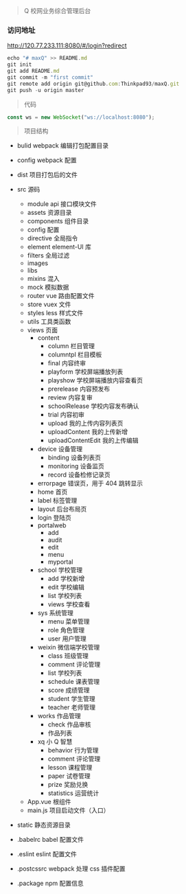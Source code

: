 > Q 校网业务综合管理后台

### 访问地址

http://120.77.233.111:8080/#/login?redirect

```javascript
echo "# maxQ" >> README.md
git init
git add README.md
git commit -m "first commit"
git remote add origin git@github.com:Thinkpad93/maxQ.git
git push -u origin master
```

> 代码

```javascript
const ws = new WebSocket("ws://localhost:8080");
```

> 项目结构

- bulid webpack 编辑打包配置目录
- config webpack 配置
- dist 项目打包后的文件
- src 源码

  - module api 接口模块文件
  - assets 资源目录
  - components 组件目录
  - config 配置
  - directive 全局指令
  - element element-UI 库
  - filters 全局过滤
  - images
  - libs
  - mixins 混入
  - mock 模拟数据
  - router vue 路由配置文件
  - store vuex 文件
  - styles less 样式文件
  - utils 工具类函数
  - views 页面
    - content
      - column 栏目管理
      - columntpl 栏目模板
      - final 内容终审
      - playform 学校屏端播放列表
      - playshow 学校屏端播放内容查看页
      - prerelease 内容预发布
      - review 内容复审
      - schoolRelease 学校内容发布确认
      - trial 内容初审
      - upload 我的上传内容列表页
      - uploadContent 我的上传新增
      - uploadContentEdit 我的上传编辑
    - device 设备管理
      - binding 设备列表页
      - monitoring 设备监页
      - record 设备检修记录页
    - errorpage 错误页，用于 404 跳转显示
    - home 首页
    - label 标签管理
    - layout 后台布局页
    - login 登陆页
    - portalweb
      - add
      - audit
      - edit
      - menu
      - myportal
    - school 学校管理
      - add 学校新增
      - edit 学校编辑
      - list 学校列表
      - views 学校查看
    - sys 系统管理
      - menu 菜单管理
      - role 角色管理
      - user 用户管理
    - weixin 微信端学校管理
      - class 班级管理
      - comment 评论管理
      - list 学校列表
      - schedule 课表管理
      - score 成绩管理
      - student 学生管理
      - teacher 老师管理
    - works 作品管理
      - check 作品审核
      - 作品列表
    - xq 小 Q 智慧
      - behavior 行为管理
      - comment 评论管理
      - lesson 课程管理
      - paper 试卷管理
      - prize 奖励兑换
      - statistics 运营统计
  - App.vue 根组件
  - main.js 项目启动文件（入口）

- static 静态资源目录
- .babelrc babel 配置文件
- .eslint eslint 配置文件
- .postcssrc webpack 处理 css 插件配置
- .package npm 配置信息
